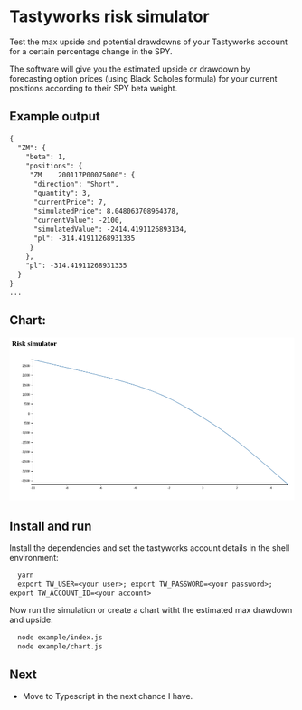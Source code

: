 # Tastyworks risk simulator

Test the max upside and potential drawdowns of your Tastyworks account for a certain percentage change in the SPY.

The software will give you the estimated upside or drawdown by forecasting option prices (using Black Scholes formula) for your current positions according to their SPY beta weight.

## Example output

```
{
  "ZM": {
    "beta": 1,
    "positions": {
     "ZM    200117P00075000": {
      "direction": "Short",
      "quantity": 3,
      "currentPrice": 7,
      "simulatedPrice": 8.048063708964378,
      "currentValue": -2100,
      "simulatedValue": -2414.4191126893134,
      "pl": -314.41911268931335
     }
    },
    "pl": -314.41911268931335
  }
}
...
```

## Chart:

![Risk simulator](./example/simulation.png)

## Install and run

Install the dependencies and set the tastyworks account details in the shell environment:

```
  yarn
  export TW_USER=<your user>; export TW_PASSWORD=<your password>; export TW_ACCOUNT_ID=<your account>
```

Now run the simulation or create a chart witht the estimated max drawdown and upside:

```
  node example/index.js
  node example/chart.js
```

## Next

- Move to Typescript in the next chance I have.